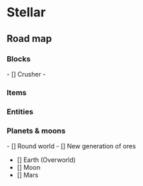 <h1>Stellar</h1>

<h2>Road map</h2>
  <h3>Blocks</h3>
  - [] Crusher
  - 
  
  <h3>Items</h3>
  
  <h3>Entities</h3>
  
  <h3>Planets & moons</h3>
  - [] Round world
  - [] New generation of ores
  
  - [] Earth (Overworld)
  - [] Moon
  - [] Mars
